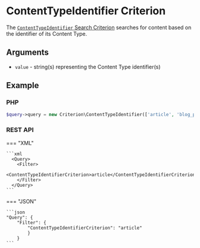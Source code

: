 # ContentTypeIdentifier Criterion

The [`ContentTypeIdentifier` Search Criterion](https://github.com/ibexa/core/blob/main/src/contracts/Repository/Values/Content/Query/Criterion/ContentTypeIdentifier.php)
searches for content based on the identifier of its Content Type.

## Arguments

- `value` - string(s) representing the Content Type identifier(s)

## Example

### PHP

``` php
$query->query = new Criterion\ContentTypeIdentifier(['article', 'blog_post']);
```

### REST API

=== "XML"

    ```xml
      <Query>
        <Filter>
            <ContentTypeIdentifierCriterion>article</ContentTypeIdentifierCriterion>
        </Filter>
      </Query>
    ```

=== "JSON"

    ```json
    "Query": {
        "Filter": {
            "ContentTypeIdentifierCriterion": "article"
            }
        }
    ```